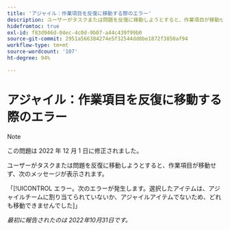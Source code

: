 ```yaml
---
title: 'アジャイル：作業項目を反復に移動する際のエラー'
description: ユーザーがタスクまたは問題を反復に移動しようとすると、作業項目が移動せず、エラーメッセージが表示されます。
hidefromtoc: true
exl-id: f83d946d-04ec-4c0d-9b07-a44c439f99b0
source-git-commit: 2951a566384274e5f32544dd8be1872f3850af94
workflow-type: tm+mt
source-wordcount: '107'
ht-degree: 94%

---
```


# アジャイル：作業項目を反復に移動する際のエラー

>[!NOTE]
>
>この問題は 2022 年 12 月 1 日に修正されました。

ユーザーがタスクまたは問題を反復に移動しようとすると、作業項目が移動せず、次のメッセージが表示されます。

「[!UICONTROL エラー。次のエラーが発生します。選択したアイテムは、アジャイルチームに割り当てられていないか、アジャイルアイテムでないため、どれも移動できませんでした]」

_最初に報告されたのは 2022年10月31日です。_
